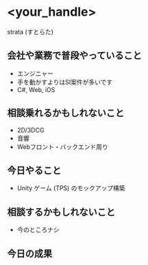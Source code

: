 # <your_handle>
strata (すとらた)

## 会社や業務で普段やっていること
- エンジニャー
- 手を動かすよりはSI案件が多いです
- C#, Web, iOS

## 相談乗れるかもしれないこと
- 2D/3DCG
- 音響
- Webフロント・バックエンド周り

## 今日やること
- Unity ゲーム (TPS) のモックアップ構築

## 相談するかもしれないこと
- 今のところナシ

## 今日の成果
